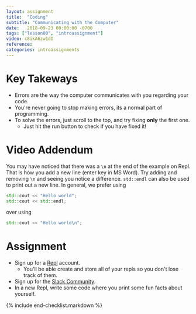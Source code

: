 ```yaml
---
layout: assignment
title:  "Coding"
subtitle: "Communicating with the Computer"
date:   2018-09-23 00:00:00 -0700
tags: ["lesson00", "introassignment"]
video: c8ikA6zw1dI
reference: 
categories: introassignments
---
```

# Key Takeways
* Errors are the way the computer communicates with you regarding your code.
* You're never going to stop making errors, its a normal part of programming.
* To solve the errors, just scroll to the top, and try fixing __only__ the first one.
  * Just hit the run button to check if you have fixed it!

# Video Addendum

You may have noticed that there was a `\n` at the end of the example on Repl.
That is how you add a new line (enter key in MS Word). Try adding and removing `\n` and seeing you notice a difference. `std::endl` can also be used to print out a new line. In general, we prefer using
```cpp
std::cout << "Hello world";
std::cout << std::endl;
```
over using
```cpp
std::cout << "Hello world\n";
```

# Assignment
* Sign up for a [Repl](https://repl.it/repls) account.
  * You'll be able create and store all of your repls so you don't lose track of them.
* Sign up for the [Slack Community](https://forms.gle/Jx3TBiqDFkqB4CEj6).
* In a new Repl, write some code where you print some fun facts about yourself.

{% include end-checklist.markdown %}
